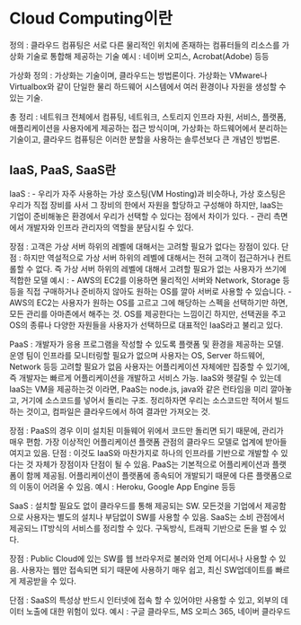 # Cloud Computing이란

정의 : 클라우드 컴퓨팅은 서로 다른 물리적인 위치에 존재하는 컴퓨터들의 리소스를 가상화 기술로 통합해 제공하는 기술
예시 : 네이버 오피스, Acrobat(Adobe) 등등

가상화
정의 : 가상화는 기술이며, 클라우드는 방법론이다. 가상화는 VMware나 Virtualbox와 같이 단일한 물리 하드웨어 시스템에서 여러 환경이나 자원을 생성할 수 있는 기술.

총 정리 : 네트워크 전체에서 컴퓨팅, 네트워크, 스토리지 인프라 자원, 서비스, 플랫폼, 애플리케이션을 사용자에게 제공하는 접근 방식이며,
        가상화는 하드웨어에서 분리하는 기술이고, 클라우드 컴퓨팅은 이러한 분할을 사용하는 솔루션보다 큰 개념인 방법론.

## IaaS, PaaS, SaaS란 ##


IaaS : - 우리가 자주 사용하는 가상 호스팅(VM Hosting)과 비슷하나, 가상 호스팅은 우리가 직접 장비를 사서 그 장비의 한에서 자원을 할당하고 구성해야 하지만, IaaS는 기업이 준비해놓은
         환경에서 우리가 선택할 수 있다는 점에서 차이가 있다.
       - 관리 측면에서 개발자와 인프라 관리자의 역할을 분담시킬 수 있다.
       
장점 : 고객은 가상 서버 하위의 레벨에 대해서는 고려할 필요가 없다는 장점이 있다.
단점 : 하지만 역설적으로 가상 서버 하위의 레벨에 대해서는 전혀 고객이 접근하거나 컨트롤할 수 없다. 즉 가상 서버 하위의 레벨에 대해서 고려할 필요가 없는 사용자가 쓰기에 적합한 모델
예시 : - AWS의 EC2를 이용하면 물리적인 서버와 Network, Storage 등등을 직접 구매하거나 준비하지 않아도 원하는 OS를 깔아 서버로 사용할 수 있습니다.
     - AWS의 EC2는 사용자가 원하는 OS를 고르고 그에 해당하는 스펙을 선택하기만 하면, 모든 관리를 아마존에서 해주는 것. OS를 제공한다는 느낌이긴 하지만, 선택권을 주고 OS의 종류나
       다양한 자원들을 사용자가 선택하므로 대표적인 IaaS라고 불리고 있다.	 

PaaS : 개발자가 응용 프로그램을 작성할 수 있도록 플랫폼 및 환경을 제공하는 모델. 운영 팀이 인프라를 모니터링할 필요가 없으며 사용자는 OS, Server 하드웨어, Network 등등 고려할 필요가 없음
       사용자는 어플리케이션 자체에만 집중할 수 있기에, 즉 개발자는 빠르게 어플리케이션을 개발하고 서비스 가능.
	   IaaS와 헷갈릴 수 있는데 IaaS는 VM을 제공하는것 이라면, PaaS는 node.js, java와 같은 런타임을 미리 깔아놓고, 거기에 소스코드를 넣어서 돌리는 구조.
	   정리하자면 우리는 소스코드만 적어서 빌드 하는 것이고, 컴파일은 클라우드에서 하여 결과만 가져오는 것.
	   	  
장점 : PaaS의 경우 이미 설치된 미들웨어 위에서 코드만 돌리면 되기 때문에, 관리가 매우 편함.
      가장 이상적인 어플리케이션 플랫폼 관점의 클라우드 모델로 업계에 받아들여지고 있음.
단점 : 이것도 IaaS와 마찬가지로 하나의 인프라를 기반으로 개발할 수 있다는 것 자체가 장점이자 단점이 될 수 있음.
      PaaS는 기본적으로 어플리케이션과 플랫폼이 함께 제공됨. 어플리케이션이 플랫폼에 종속되어 개발되기 때문에 다른 플랫폼으로의 이동이 어려울 수 있음.
예시 : Heroku, Google App Engine 등등


SaaS : 설치할 필요도 없이 클라우드를 통해 제공되는 SW. 모든것을 기업에서 제공함으로 사용자는 별도의 설치나 부담없이 SW를 사용할 수 있음.
       SaaS는 소비 관점에서 제공되느 IT방식의 서비스를 정리할 수 있다. 구독방식, 트래픽 기반으로 돈을 벌 수 있다.
	   
장점 : Public Cloud에 있는 SW를 웹 브라우저로 불러와 언제 어디서나 사용할 수 있음.
      사용자는 웹만 접속되면 되기 때문에 사용하기 매우 쉽고, 최신 SW업데이트를 빠르게 제공받을 수 있다.

단점 : SaaS의 특성상 반드시 인터넷에 접속 할 수 있어야만 사용할 수 있고, 외부의 데이터 노출에 대한 위험이 있다.
예시 : 구글 클라우드, MS 오피스 365, 네이버 클라우드
